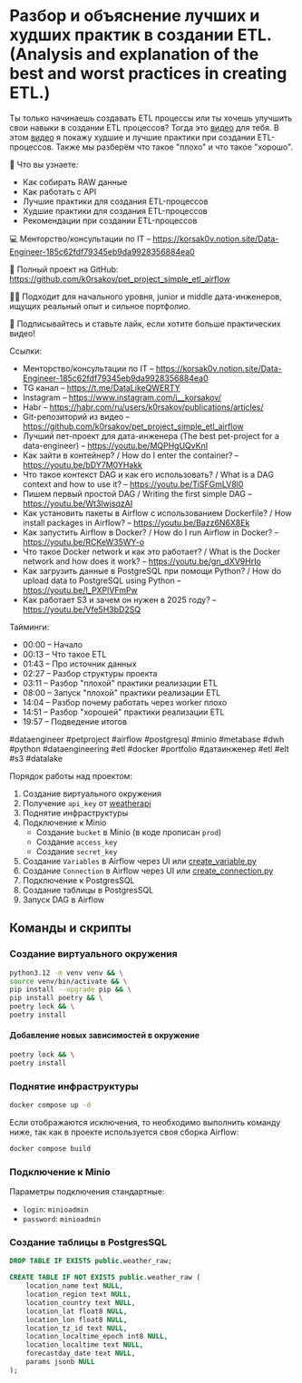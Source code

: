 # Разбор и объяснение лучших и худших практик в создании ETL. (Analysis and explanation of the best and worst practices in creating ETL.)

Ты только начинаешь создавать ETL процессы или ты хочешь улучшить свои навыки в создании ETL процессов? Тогда
это [видео](https://youtu.be/ZZp6W1KWRxM) для тебя. В этом [видео](https://youtu.be/ZZp6W1KWRxM) я покажу худшие и
лучшие практики при создании ETL-процессов. Также мы разберём что такое "плохо" и что такое "хорошо".

📌 Что вы узнаете:
- Как собирать RAW данные
- Как работать с API
- Лучшие практики для создания ETL-процессов
- Худшие практики для создания ETL-процессов
- Рекомендации при создании ETL-процессов

💻 Менторство/консультации по IT – https://korsak0v.notion.site/Data-Engineer-185c62fdf79345eb9da9928356884ea0

📂 Полный проект на GitHub: https://github.com/k0rsakov/pet_project_simple_etl_airflow

👨‍💻 Подходит для начального уровня, junior и middle дата-инженеров, ищущих реальный опыт и сильное портфолио.

🔔 Подписывайтесь и ставьте лайк, если хотите больше практических видео!

Ссылки:
- Менторство/консультации по IT – https://korsak0v.notion.site/Data-Engineer-185c62fdf79345eb9da9928356884ea0
- TG канал – https://t.me/DataLikeQWERTY
- Instagram – https://www.instagram.com/i__korsakov/
- Habr – https://habr.com/ru/users/k0rsakov/publications/articles/
- Git-репозиторий из видео – https://github.com/k0rsakov/pet_project_simple_etl_airflow
- Лучший пет-проект для дата-инженера (The best pet-project for a data-engineer) – https://youtu.be/MQPHgUQvKnI
- Как зайти в контейнер? / How do I enter the container? – https://youtu.be/bDY7M0YHakk
- Что такое контекст DAG и как его использовать? / What is a DAG context and how to use
it? – https://youtu.be/TiSFGmLV8l0
- Пишем первый простой DAG / Writing the first simple DAG – https://youtu.be/Wt3IwjsqzAI
- Как установить пакеты в Airflow с использованием Dockerfile? / How install packages in
Airflow? – https://youtu.be/Bazz6N6X8Ek
- Как запустить Airflow в Docker? / How do I run Airflow in Docker? – https://youtu.be/RCKeW35WY-o
- Что такое Docker network и как это работает? / What is the Docker network and how does it
work? – https://youtu.be/gn_dXV9HrIo
- Как загрузить данные в PostgreSQL при помощи Python? / How do upload data to PostgreSQL using
Python – https://youtu.be/I_PXPlVFmPw
- Как работает S3 и зачем он нужен в 2025 году? – https://youtu.be/Vfe5H3bD2SQ

Тайминги:
- 00:00 – Начало
- 00:13 – Что такое ETL
- 01:43 – Про источник данных
- 02:27 – Разбор структуры проекта
- 03:11 – Разбор "плохой" практики реализации ETL
- 08:00 – Запуск "плохой" практики реализации ETL
- 14:04 – Разбор почему работать через worker плохо
- 14:51 – Разбор "хорошей" практики реализации ETL
- 19:57 – Подведение итогов

#dataengineer #petproject #airflow #postgresql #minio #metabase #dwh #python #dataengineering #etl #docker #portfolio
#датаинженер #etl #elt #s3 #datalake

Порядок работы над проектом:

1) Создание виртуального окружения
2) Получение `api_key` от [weatherapi](https://www.weatherapi.com/)
3) Поднятие инфраструктуры
4) Подключение к Minio
    - Создание `bucket` в Minio (в коде прописан `prod`)
    - Создание `access_key`
    - Создание `secret_key`
5) Создание `Variables` в Airflow через UI или [create_variable.py](handles/create_variable.py)
6) Создание `Connection` в Airflow через UI или [create_connection.py](handles/create_connection.py)
7) Подключение к PostgresSQL
8) Создание таблицы в PostgresSQL
9) Запуск DAG в Airflow

## Команды и скрипты

### Создание виртуального окружения

```bash
python3.12 -m venv venv && \
source venv/bin/activate && \
pip install --upgrade pip && \
pip install poetry && \
poetry lock && \
poetry install
```

#### Добавление новых зависимостей в окружение

```bash
poetry lock && \
poetry install
```

### Поднятие инфраструктуры

```bash
docker compose up -d
```

Если отображаются исключения, то необходимо выполнить команду ниже, так как в проекте используется своя сборка Airflow:

```bash
docker compose build
```

### Подключение к Minio

Параметры подключения стандартные:

- `login`: `minioadmin`
- `password`: `minioadmin`

### Создание таблицы в PostgresSQL

```sql
DROP TABLE IF EXISTS public.weather_raw;

CREATE TABLE IF NOT EXISTS public.weather_raw (
	location_name text NULL,
	location_region text NULL,
	location_country text NULL,
	location_lat float8 NULL,
	location_lon float8 NULL,
	location_tz_id text NULL,
	location_localtime_epoch int8 NULL,
	location_localtime text NULL,
	forecastday_date text NULL,
	params jsonb NULL
);
```